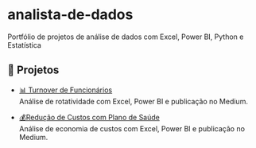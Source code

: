 # analista-de-dados
Portfólio de projetos de análise de dados com Excel, Power BI, Python e Estatística
## 📁 Projetos

- [📊 Turnover de Funcionários](./turnover)  
  Análise de rotatividade com Excel, Power BI e publicação no Medium.

- [💰Redução de Custos com Plano de Saúde](reducao-custos-saude/)  
  Análise de economia de custos com Excel, Power BI e publicação no Medium.
